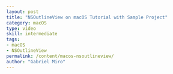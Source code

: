 ```yaml
---
layout: post
title: "NSOutlineView on macOS Tutorial with Sample Project"
category: macOS
type: video
skill: intermediate
tags:
- macOS
- NSOutlineView
permalink: /content/macos-nsoutlineview/
author: "Gabriel Miro"
---
```

